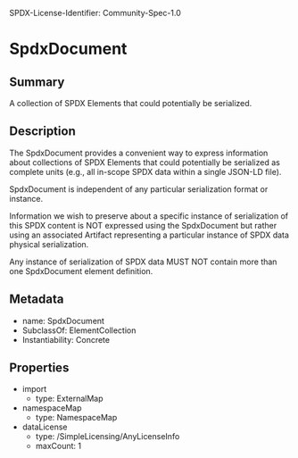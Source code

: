 SPDX-License-Identifier: Community-Spec-1.0

# SpdxDocument

## Summary

A collection of SPDX Elements that could potentially be serialized.

## Description

The SpdxDocument provides a convenient way to express information about
collections of SPDX Elements that could potentially be serialized as complete
units (e.g., all in-scope SPDX data within a single JSON-LD file).

SpdxDocument is independent of any particular serialization format or instance.

Information we wish to preserve about a specific instance of serialization of
this SPDX content is NOT expressed using the SpdxDocument but rather using an
associated Artifact representing a particular instance of SPDX data physical
serialization.

Any instance of serialization of SPDX data MUST NOT contain more than one
SpdxDocument element definition.

## Metadata

- name: SpdxDocument
- SubclassOf: ElementCollection
- Instantiability: Concrete

## Properties

- import
  - type: ExternalMap
- namespaceMap
  - type: NamespaceMap
- dataLicense
  - type: /SimpleLicensing/AnyLicenseInfo
  - maxCount: 1

